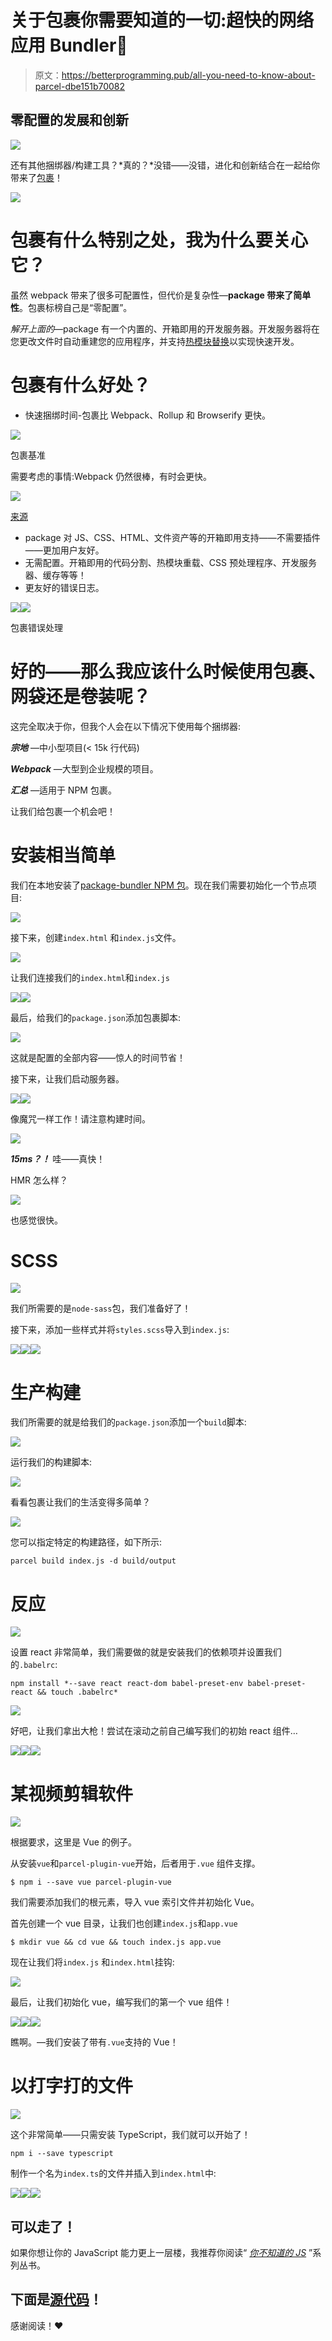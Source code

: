 # 关于包裹你需要知道的一切:超快的网络应用 Bundler🚀

> 原文：<https://betterprogramming.pub/all-you-need-to-know-about-parcel-dbe151b70082>

## 零配置的发展和创新

![](img/efbfba7f111189c1b4d318a1d7127611.png)

还有其他捆绑器/构建工具？*真的？*没错——没错，进化和创新结合在一起给你带来了[包裹](https://parceljs.org/)！

![](img/2ad5837c9e53e2862d062abbd439aaa5.png)

# **包裹有什么特别之处，我为什么要关心它？**

虽然 webpack 带来了很多可配置性，但代价是复杂性—**package 带来了简单性**。包裹标榜自己是“零配置”。

*解开上面的*—package 有一个内置的、开箱即用的开发服务器。开发服务器将在您更改文件时自动重建您的应用程序，并支持[热模块替换](https://parceljs.org/hmr.html)以实现快速开发。

# **包裹有什么好处？**

*   快速捆绑时间-包裹比 Webpack、Rollup 和 Browserify 更快。

![](img/20114058e306bcd26531fd84f7e0388c.png)

包裹基准

需要考虑的事情:Webpack 仍然很棒，有时会更快。

![](img/387f539db60e8898c2573e4a04521eea.png)

[来源](https://github.com/TheLarkInn/bundler-performance-benchmark/blob/master/README.md)

*   package 对 JS、CSS、HTML、文件资产等的开箱即用支持——不需要插件——更加用户友好。
*   无需配置。开箱即用的代码分割、热模块重载、CSS 预处理程序、开发服务器、缓存等等！
*   更友好的错误日志。

![](img/9002343f326957ca6be51153cf1e77c7.png)![](img/4e49c80b631df617749a52cb7d1500ac.png)

包裹错误处理

# 好的——那么我应该什么时候使用包裹、网袋还是卷装呢？

这完全取决于你，但我个人会在以下情况下使用每个捆绑器:

***宗地*** —中小型项目(< 15k 行代码)

***Webpack*** —大型到企业规模的项目。

***汇总*** —适用于 NPM 包裹。

让我们给包裹一个机会吧！

# 安装相当简单

我们在本地安装了[package-bundler NPM 包](https://www.npmjs.com/package/parcel-bundler)。现在我们需要初始化一个节点项目:

![](img/8d02fa4efbe069f7c31df1baceb52634.png)

接下来，创建`index.html` 和`index.js`文件。

![](img/cca247d96e51cc910a8d74ea5c6207c6.png)

让我们连接我们的`index.html`和`index.js`

![](img/6e7928b772826deffa7a65a2a6dddfe7.png)![](img/d781699ab487022afc25c49569fa7e46.png)

最后，给我们的`package.json`添加包裹脚本:

![](img/402e440214165cd54f7894d138823055.png)

这就是配置的全部内容——惊人的时间节省！

接下来，让我们启动服务器。

![](img/d814a35c32ccc0949053feed2532ecd6.png)![](img/4beea1f79bbf6bb27024bfc1ef497e44.png)

像魔咒一样工作！请注意构建时间。

![](img/e2149c294129edc52392d4f5421111c3.png)

***15ms？！*** 哇——真快！

HMR 怎么样？

![](img/58ce041e9ffedee4d7f68a26944cf9d3.png)

也感觉很快。

# SCSS

![](img/72b2838f3fe433a71983f597e5ee84b2.png)

我们所需要的是`node-sass`包，我们准备好了！

接下来，添加一些样式并将`styles.scss`导入到`index.js`:

![](img/537a3a04647cf63097173a1f98d2b299.png)![](img/78274190a21ce08766bd8aa6fe53c41f.png)![](img/0375febef16ca2a1a5f2c028948a4fd3.png)

# 生产构建

我们所需要的就是给我们的`package.json`添加一个`build`脚本:

![](img/fa5a8615192671a1d1c687ed1869a735.png)

运行我们的构建脚本:

![](img/9f9cab10f55101f6dc1a462a2744042a.png)

看看包裹让我们的生活变得多简单？

![](img/ce4ff34ddf957a58aea86c4dd829905a.png)

您可以指定特定的构建路径，如下所示:

```
parcel build index.js -d build/output
```

# 反应

![](img/5d0944d8b19413ec1cb93e9d11810620.png)

设置 react 非常简单，我们需要做的就是安装我们的依赖项并设置我们的`.babelrc`:

```
npm install *--save react react-dom babel-preset-env babel-preset-react && touch .babelrc*
```

![](img/ab8131fd52475657b92080dbe3e51393.png)

好吧，让我们拿出大枪！尝试在滚动之前自己编写我们的初始 react 组件…

![](img/429269d4617771bc4362f012a4622ac4.png)![](img/2cf1764deaadf73bbb8222d7ef1082b5.png)![](img/f9264028d6128141849a93afb4f39033.png)

# 某视频剪辑软件

![](img/8a2cdee1dc5bb48858f02de38c7268d6.png)

根据要求，这里是 Vue 的例子。

从安装`vue`和`parcel-plugin-vue`开始，后者用于`.vue` 组件支撑。

```
$ npm i --save vue parcel-plugin-vue
```

我们需要添加我们的根元素，导入 vue 索引文件并初始化 Vue。

首先创建一个 vue 目录，让我们也创建`index.js`和`app.vue`

```
$ mkdir vue && cd vue && touch index.js app.vue
```

现在让我们将`index.js` 和`index.html`挂钩:

![](img/0d3035b65dbc814255e64cdb697f4a6c.png)

最后，让我们初始化 vue，编写我们的第一个 vue 组件！

![](img/d4ce51aa49e5d6b9d2f7a390e29a3dee.png)![](img/8bbc6ac228498dd36f08c2c05cedf773.png)![](img/4160de5c4bfe2d4182bea3cbcf4f3b46.png)

瞧啊。—我们安装了带有`.vue`支持的 Vue！

# 以打字打的文件

![](img/0628edd934fe9c5b60354481742650fe.png)

这个非常简单——只需安装 TypeScript，我们就可以开始了！

```
npm i --save typescript
```

制作一个名为`index.ts`的文件并插入到`index.html`中:

![](img/f9e67c1f92eeb98ee1d3d9b565068492.png)![](img/ecfedb7f9324a7940845f1c4af8e019e.png)![](img/581270cf43eef4e572ae89183135350e.png)

## 可以走了！

如果你想让你的 JavaScript 能力更上一层楼，我推荐你阅读“ [*你不知道的 JS*](https://amzn.to/2LSDpG6?source=post_page---------------------------) ”系列丛书。

## 下面是[源代码](https://github.com/wesharehoodies/parcel-examples-vue-react-ts)！

感谢阅读！❤